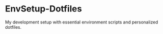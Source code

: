 # EnvSetup-Dotfiles
My development setup with essential environment scripts and personalized dotfiles.
